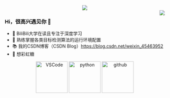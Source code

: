 <div align="center"><img src="https://cdn.jsdelivr.net/gh/sun0225SUN/photos/images/202110311924844.png" /></div>

<a href="https://github.com/NonnettaWu">
<img align="right" src="https://github-readme-stats.vercel.app/api?username=NonnettaWu&theme=tokyonight&show_icons=true">
</a>


### Hi，很高兴遇见你 👋

- 🧡 BiliBili大学在读且专注于深度学习
- 🔨 熟练掌握各类目标检测算法的运行环境配置
- 📚 我的CSDN博客（CSDN Blog）https://blog.csdn.net/weixin_45463952
- 🍬 想彩虹糖

<!-- Gif -->
<div align="center">
  <img alt="VSCode" src="https://i.giphy.com/media/IdyAQJVN2kVPNUrojM/200.webp" width="100" title="vscode">
  <img alt="python" src="https://i.giphy.com/media/LMt9638dO8dftAjtco/200.webp" width="100" title="python">
  <img alt="github" src="https://i.giphy.com/media/KzJkzjggfGN5Py6nkT/200.webp" width="100" title="github">
</div>
